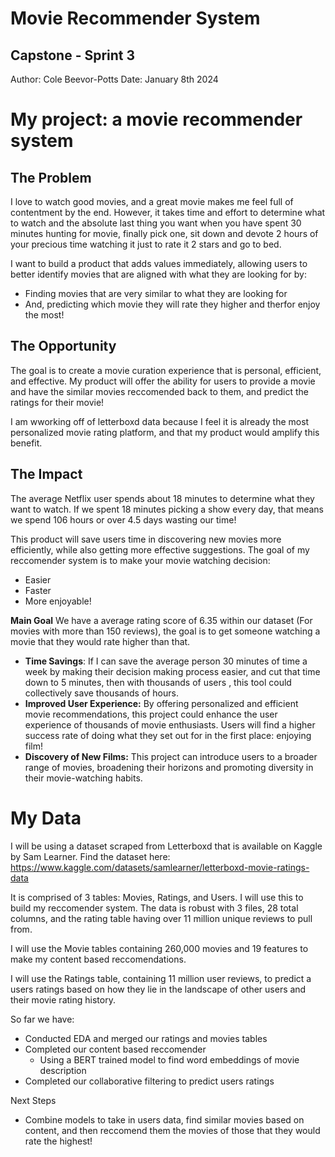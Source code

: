 # Movie Recommender System
## Capstone - Sprint 3

Author: Cole Beevor-Potts
Date: January 8th 2024

# My project: a movie recommender system 

## The Problem
I love to watch good movies, and a great movie makes me feel full of contentment by the end. However, it takes time and effort to determine what to watch and the absolute last thing you want when you have spent 30 minutes hunting for movie, finally pick one, sit down and devote 2 hours of your precious time watching it just to rate it 2 stars and go to bed.

I want to build a product that adds values immediately, allowing users to better identify movies that are aligned with what they are looking for by:

* Finding movies that are very similar to what they are looking for
* And, predicting which movie they will rate they higher and therfor enjoy the most!

## The Opportunity
The goal is to create a movie curation experience that is personal, efficient, and effective. My product will offer the ability for users to provide a movie and have the similar movies reccomended back to them, and predict the ratings for their movie!


I am wworking off of letterboxd data because I feel it is already the most personalized movie rating platform, and that my product would amplify this benefit. 

## The Impact
The average Netflix user spends about 18 minutes to determine what they want to watch. If we spent 18 minutes picking a show every day, that means we spend 106 hours or over 4.5 days wasting our time!

This product will save users time in discovering new movies more efficiently, while also getting more effective suggestions. The goal of my reccomender system is to make your movie watching decision: 
* Easier
* Faster
* More enjoyable!

**Main Goal** We have a average rating score of 6.35 within our dataset (For movies with more than 150 reviews), the goal is to get someone watching a movie that they would rate higher than that.

- **Time Savings**: If I can save the average person 30 minutes of time a week by making their decision making process easier, and cut that time down to 5 minutes, then with thousands of users , this tool could collectively save thousands of hours.
- **Improved User Experience:** By offering personalized and efficient movie recommendations, this project could enhance the user experience of thousands of movie enthusiasts. Users will find a higher success rate of doing what they set out for in the first place: enjoying film!
- **Discovery of New Films:** This project can introduce users to a broader range of movies, broadening their horizons and promoting diversity in their movie-watching habits.

# My Data
I will be using a dataset scraped from Letterboxd that is available on Kaggle by Sam Learner. Find the dataset here: https://www.kaggle.com/datasets/samlearner/letterboxd-movie-ratings-data

It is comprised of 3 tables: Movies, Ratings, and Users. I will use this to build my reccomender system. The data is robust with 3 files, 28 total columns, and the rating table having over 11 million unique reviews to pull from. 

I will use the Movie tables containing 260,000 movies and 19 features to make my content based reccomendations.

I will use the Ratings table, containing 11 million user reviews, to predict a users ratings based on how they lie in the landscape of other users and their movie rating history. 


So far we have:
* Conducted EDA and merged our ratings and movies tables
* Completed our content based reccomender 
    * Using a BERT trained model to find word embeddings of movie description
* Completed our collaborative filtering to predict users ratings

Next Steps
* Combine models to take in users data, find similar movies based on content, and then reccomend them the movies of those that they would rate the highest!
